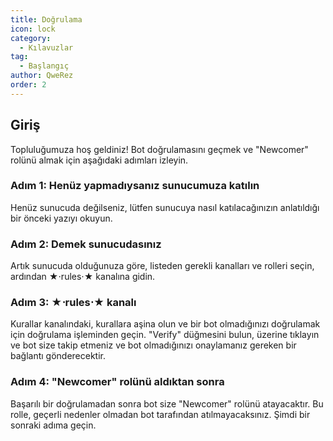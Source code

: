 ```yaml
---
title: Doğrulama
icon: lock
category:
  - Kılavuzlar
tag:
  - Başlangıç
author: QweRez
order: 2
---
```


## Giriş

Topluluğumuza hoş geldiniz! Bot doğrulamasını geçmek ve "Newcomer" rolünü almak için aşağıdaki adımları izleyin.

### Adım 1: Henüz yapmadıysanız sunucumuza katılın

Henüz sunucuda değilseniz, lütfen sunucuya nasıl katılacağınızın anlatıldığı bir önceki yazıyı okuyun.

### Adım 2: Demek sunucudasınız

Artık sunucuda olduğunuza göre, listeden gerekli kanalları ve rolleri seçin, ardından ★⋅rules⋅★ kanalına gidin.

### Adım 3: ★⋅rules⋅★ kanalı

Kurallar kanalındaki, kurallara aşina olun ve bir bot olmadığınızı doğrulamak için doğrulama işleminden geçin. "Verify" düğmesini bulun, üzerine tıklayın ve bot size takip etmeniz ve bot olmadığınızı onaylamanız gereken bir bağlantı gönderecektir.

### Adım 4: "Newcomer" rolünü aldıktan sonra

Başarılı bir doğrulamadan sonra bot size "Newcomer" rolünü atayacaktır. Bu rolle, geçerli nedenler olmadan bot tarafından atılmayacaksınız. Şimdi bir sonraki adıma geçin.

